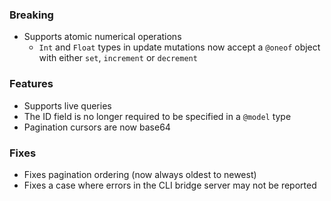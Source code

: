 ### Breaking

- Supports atomic numerical operations
  - `Int` and `Float` types in update mutations now accept a `@oneof` object with either `set`, `increment` or `decrement`

### Features

- Supports live queries
- The ID field is no longer required to be specified in a `@model` type
- Pagination cursors are now base64

### Fixes

- Fixes pagination ordering (now always oldest to newest)
- Fixes a case where errors in the CLI bridge server may not be reported
